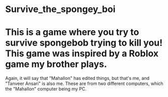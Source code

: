 # Survive_the_spongey_boi
This is a game where you try to survive spongebob trying to kill you!
This game was inspired by a Roblox game my brother plays.
===
Again, it will say that "Mahallon" has edited things, but that's me, and "Tanveer Ansari" is also me. These are from two different computers, which the "Mahallon" computer being my PC.
